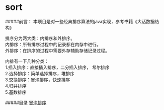 # sort
#####前言：
本项目是对一些经典排序算法的java实现，参考书籍《大话数据结构》

排序分为两大类：内排序和外排序。  
内排序：所有排序过程中的记录都在内存中进行。  
外排序：在排序的过程中需要外存辅助存储记录过程。  

内排有一下几种分类：  
1.插入排序：直接插入排序，二分插入排序， 希尔排序  
2.选择排序：简单选择排序，堆排序  
3.交换排序：冒泡排序，快速排序  
4.归并排序  
5.基数排序


#####目录
[冒泡排序](/src/com/demo/BubbleSort.java)

